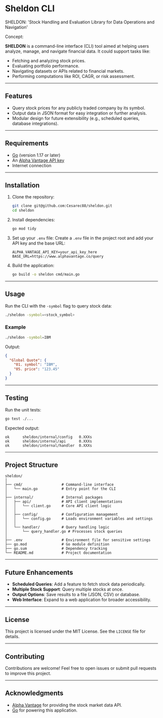 
# **Sheldon CLI**

SHELDON: 'Stock Handling and Evaluation Library for Data Operations and Navigation'

Concept:

**SHELDON** is a command-line interface (CLI) tool aimed at helping users analyze, manage, and navigate financial data. It could support tasks like:
- Fetching and analyzing stock prices.
- Evaluating portfolio performance.
- Navigating datasets or APIs related to financial markets.
- Performing computations like ROI, CAGR, or risk assessment.


---

## **Features**
- Query stock prices for any publicly traded company by its symbol.
- Output data in JSON format for easy integration or further analysis.
- Modular design for future extensibility (e.g., scheduled queries, database integrations).

---

## **Requirements**
- [Go](https://golang.org/doc/install) (version 1.17 or later)
- An [Alpha Vantage API key](https://www.alphavantage.co/support/#api-key)
- Internet connection

---

## **Installation**

1. Clone the repository:
   ```bash
   git clone git@github.com:Cesarec88/sheldon.git
   cd sheldon
   ```

2. Install dependencies:
   ```bash
   go mod tidy
   ```

3. Set up your `.env` file:
   Create a `.env` file in the project root and add your API key and the base URL:
   ```
   ALPHA_VANTAGE_API_KEY=your_api_key_here
   BASE_URL=https://www.alphavantage.co/query
   ```

4. Build the application:
   ```bash
   go build -o sheldon cmd/main.go
   ```

---

## **Usage**

Run the CLI with the `-symbol` flag to query stock data:
```bash
./sheldon -symbol=<stock_symbol>
```

### **Example**
```bash
./sheldon -symbol=IBM
```
Output:
```json
{
  "Global Quote": {
    "01. symbol": "IBM",
    "05. price": "123.45"
  }
}
```

---

## **Testing**

Run the unit tests:
```bash
go test ./...
```

Expected output:
```
ok  	sheldon/internal/config   0.XXXs
ok  	sheldon/internal/api      0.XXXs
ok  	sheldon/internal/handler  0.XXXs
```

---

## **Project Structure**
```
sheldon/
│
├── cmd/                  # Command-line interface
│   └── main.go           # Entry point for the CLI
│
├── internal/             # Internal packages
│   ├── api/              # API client implementations
│   │   └── client.go     # Core API client logic
│   │
│   ├── config/           # Configuration management
│   │   └── config.go     # Loads environment variables and settings
│   │
│   └── handler/          # Query handling logic
│       └── query_handler.go # Processes stock queries
│
├── .env                  # Environment file for sensitive settings
├── go.mod                # Go module definition
├── go.sum                # Dependency tracking
└── README.md             # Project documentation
```

---

## **Future Enhancements**
- **Scheduled Queries**: Add a feature to fetch stock data periodically.
- **Multiple Stock Support**: Query multiple stocks at once.
- **Output Options**: Save results to a file (JSON, CSV) or database.
- **Web Interface**: Expand to a web application for broader accessibility.

---

## **License**
This project is licensed under the MIT License. See the `LICENSE` file for details.

---

## **Contributing**
Contributions are welcome! Feel free to open issues or submit pull requests to improve this project.

---

## **Acknowledgments**
- [Alpha Vantage](https://www.alphavantage.co/) for providing the stock market data API.
- [Go](https://golang.org/) for powering this application.
